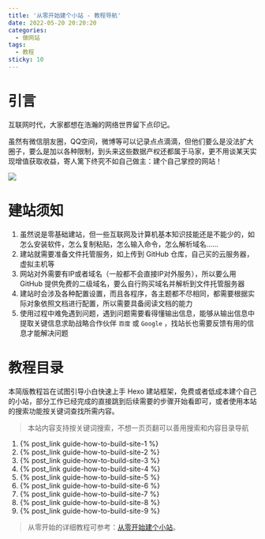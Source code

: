 ```yaml
---
title: '从零开始建个小站 - 教程导航'
date: 2022-05-20 20:20:20
categories:
  - 做网站
tags:
  - 教程
sticky: 10
---
```

# 引言
互联网时代，大家都想在浩瀚的网络世界留下点印记。

虽然有微信朋友圈，QQ空间，微博等可以记录点点滴滴，但他们要么是没法扩大圈子，要么是加以各种限制，到头来这些数据产权还都属于马家，更不用谈某天实现增值获取收益，寄人篱下终究不如自己做主：建个自己掌控的网站！

![](https://cdn.jsdelivr.net/gh/828767/static/images/hugo-hexo.png)


# 建站须知
1. 虽然说是零基础建站，但一些互联网及计算机基本知识技能还是不能少的，如怎么安装软件，怎么复制粘贴，怎么输入命令，怎么解析域名……
2. 建站就需要准备文件托管服务，如上传到 GitHub 仓库，自己买的云服务器，虚拟主机等
3. 网站对外需要有IP或者域名（一般都不会直接IP对外服务），所以要么用 GitHub 提供免费的二级域名，要么自行购买域名并解析到文件托管服务器
4. 建站时会涉及各种配置设置，而且各程序，各主题都不尽相同，都需要根据实际对象依照文档进行配置，所以需要具备阅读文档的能力
5. 使用过程中难免遇到问题，遇到问题需要看得懂输出信息，能够从输出信息中提取关键信息求助战略合作伙伴 `百度` 或 `Google` ，找站长也需要反馈有用的信息才能解决问题


# 教程目录
本简版教程旨在试图引导小白快速上手 Hexo 建站框架，免费或者低成本建个自己的小站，部分工作已经完成的直接跳到后续需要的步骤开始看即可，或者使用本站的搜索功能按关键词查找所需内容。
> 本站内容支持按关键词搜索，不想一页页翻可以善用搜索和内容目录导航

1. {% post_link guide-how-to-build-site-1 %}
2. {% post_link guide-how-to-build-site-2 %}
3. {% post_link guide-how-to-build-site-3 %}
4. {% post_link guide-how-to-build-site-4 %}
5. {% post_link guide-how-to-build-site-5 %}
6. {% post_link guide-how-to-build-site-6 %}
7. {% post_link guide-how-to-build-site-7 %}
8. {% post_link guide-how-to-build-site-8 %}
9. {% post_link guide-how-to-build-site-9 %}

> 从零开始的详细教程可参考：[从零开始建个小站](https://yiwangmeng.com/?p=226)。
